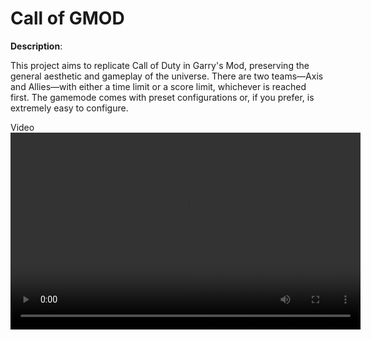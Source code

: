 # Call of GMOD

**Description**:

This project aims to replicate Call of Duty in Garry's Mod, preserving the general aesthetic and gameplay of the universe. There are two teams—Axis and Allies—with either a time limit or a score limit, whichever is reached first. The gamemode comes with preset configurations or, if you prefer, is extremely easy to configure.

<summary>Video</summary>
  <div style="text-align: center;">
    <video width="560" height="315" controls>
      <source src="https://bleonheart.github.io/assets/videos//COGPreview.mp4" type="video/mp4">
    </video>
  </div>
